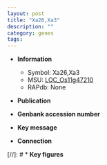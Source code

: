 ```yaml
---
layout: post
title: "Xa26,Xa3"
description: ""
category: genes
tags: 
---
```


* **Information**  
    + Symbol: Xa26,Xa3  
    + MSU: [LOC_Os11g47210](http://rice.uga.edu/cgi-bin/ORF_infopage.cgi?orf=LOC_Os11g47210)  
    + RAPdb: None  

* **Publication**  

* **Genbank accession number**  

* **Key message**  

* **Connection**  

[//]: # * **Key figures**  


